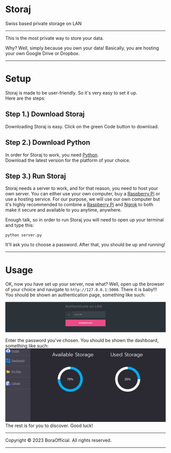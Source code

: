 # Storaj
Swiss based private storage on LAN

---

This is the most private way to store your data.

Why? Well, simply because you own your data! Basically, you are hosting your own Google Drive or Dropbox.<br>

---
# Setup

Storaj is made to be user-friendly. So it's very easy to set it up.<br>
Here are the steps:

## Step 1.) Download Storaj
Downloading Storaj is easy. Click on the green Code button to download.
## Step 2.) Download Python
In order for Storaj to work, you need <a href="https://www.python.org/downloads/">Python</a>.<br>
Download the latest version for the platform of your choice.
## Step 3.) Run Storaj
Storaj needs a server to work, and for that reason, you need to host your own server. You can either use your own computer, buy a <a href="https://www.raspberrypi.com/">Raspberry Pi</a> or use a hosting service. For our purpose, we will use our own computer but it's highly recommended to combine a <a href="https://www.raspberrypi.com/">Raspberry Pi</a> and <a href="https://ngrok.com/">Ngrok</a> to both make it secure and available to you anytime, anywhere.

Enough talk, so in order to run Storaj you will need to open up your terminal and type this:
```
python server.py
```
It'll ask you to choose a password. After that, you should be up and running!

---
# Usage 

OK, now you have set up your server, now what? Well, open up the browser of your choice and navigate to ```http://127.0.0.1:5000```. There it is baby!!! You should be shown an authentication page, something like such:

![Authentication Page](https://github.com/BoraOfficial/Storaj/blob/bd2a85c44f8585e58f2dd5775cee963e031a0df9/img/Screenshot-Github-Storaj-1.png)

Enter the password you've chosen. You should be shown the dashboard, something like such:
<br>
![Dashboard](https://github.com/BoraOfficial/Storaj/blob/bd2a85c44f8585e58f2dd5775cee963e031a0df9/img/Screenshot-Github-Storaj-2.png)
<br>
The rest is for you to discover. Good luck!

---

Copyright © 2023 BoraOfficial. All rights reserved.

---
